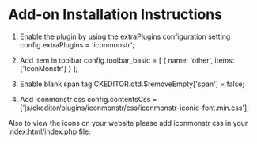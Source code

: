 # Add-on Installation Instructions
1. Enable the plugin by using the extraPlugins configuration setting
config.extraPlugins = 'iconmonstr';

2. Add item in toolbar
config.toolbar_basic =
[
	{ name: 'other', items: ['IconMonstr'] }
];

3. Enable blank span tag
CKEDITOR.dtd.$removeEmpty['span'] = false;

4. Add iconmonstr css
config.contentsCss = ['js/ckeditor/plugins/iconmonstr/css/iconmonstr-iconic-font.min.css'];

Also to view the icons on your website please add iconmonstr css in your index.html/index.php file.
